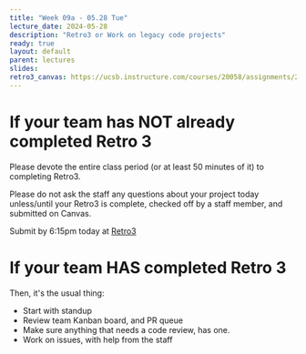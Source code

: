 ```yaml
---
title: "Week 09a - 05.28 Tue"
lecture_date: 2024-05-28
description: "Retro3 or Work on legacy code projects"
ready: true
layout: default
parent: lectures
slides:
retro3_canvas: https://ucsb.instructure.com/courses/20058/assignments/245870
---
```


# If your team has NOT already completed Retro 3

Please devote the entire class period (or at least 50 minutes of it) to completing Retro3.

Please do not ask the staff any questions about your project today unless/until your Retro3 is complete, checked off by a staff member, and submitted on Canvas.

Submit by 6:15pm today at [Retro3]({{page.retro3_canvas}})

# If your team HAS completed Retro 3

Then, it's the usual thing:
* Start with standup
* Review team Kanban board, and PR queue
* Make sure anything that needs a code review, has one.
* Work on issues, with help from the staff
